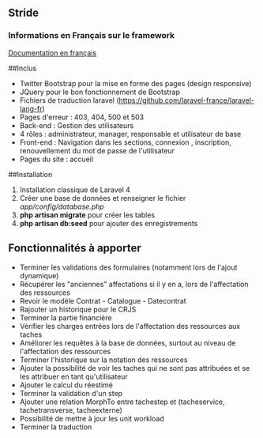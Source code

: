 ## Stride 

### Informations en Français sur le framework

[Documentation en français](http://laravel.fr) 

##Inclus

* Twitter Bootstrap pour la mise en forme des pages (design responsive)
* JQuery pour le bon fonctionnement de Bootstrap
* Fichiers de traduction laravel (https://github.com/laravel-france/laravel-lang-fr)
* Pages d'erreur : 403, 404, 500 et 503
* Back-end : Gestion des utilisateurs
* 4 rôles : administrateur, manager, responsable et utilisateur de base
* Front-end : Navigation dans les sections, connexion , inscription, renouvellement du mot de passe de l'utilisateur
* Pages du site : accueil

##Installation

1. Installation classique de Laravel 4
2. Créer une base de données et renseigner le fichier *app/config/database.php*
3. **php artisan migrate** pour créer les tables
4. **php artisan db:seed** pour ajouter des enregistrements

## Fonctionnalités à apporter

* Terminer les validations des formulaires (notamment lors de l'ajout dynamique)
* Récupérer les "anciennes" affectations si il y en a, lors de l'affectation des ressources
* Revoir le modèle Contrat - Catalogue - Datecontrat
* Rajouter un historique pour le CRJS
* Terminer la partie financière
* Vérifier les charges entrées lors de l'affectation des ressources aux taches
* Améliorer les requêtes à la base de données, surtout au niveau de l'affectation des ressources
* Terminer l'historique sur la notation des ressources
* Ajouter la possibilité de voir les taches qui ne sont pas attribuées et se les attribuer en tant qu'utilisateur
* Ajouter le calcul du réestimé
* Terminer la validation d'un step
* Ajouter une relation MorphTo entre tachestep et (tacheservice, tachetransverse, tacheexterne)
* Possibilité de mettre à jour les unit workload
* Terminer la traduction


